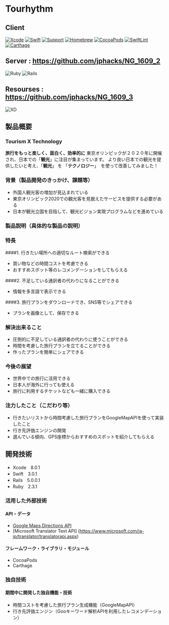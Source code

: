 # Tourhythm
## Client
[![Xcode](https://img.shields.io/badge/Xcode-8.0.1-blue.svg)](https://developer.apple.com/xcode/)
[![Swift](https://img.shields.io/badge/Swift-3.0.1-orange.svg)](https://swift.org/)
[![Support](https://img.shields.io/badge/support-iOS%209%2B%20-orange.svg?style=flat)](https://www.apple.com/nl/ios/)
[![Homebrew](https://img.shields.io/badge/Homebrew-1.0.5-yellow.svg)](http://brew.sh/index_ja.html)
[![CocoaPods](https://img.shields.io/badge/CocoaPods-1.1.1-red.svg)](https://cocoapods.org)
[![SwiftLint](https://img.shields.io/badge/SwiftLint-0.11.1-blue.svg)](https://github.com/realm/SwiftLint)
[![Carthage](https://img.shields.io/badge/Carthage-0.18.1-blue.svg)](https://github.com/Carthage/Carthage)

## Server : https://github.com/jphacks/NG_1609_2 
![Ruby](https://img.shields.io/badge/Ruby-2.3.1-red.svg)
![Rails](https://img.shields.io/badge/Rails-5.0.0.1-red.svg)

## Resourses :  https://github.com/jphacks/NG_1609_3 
![XD](https://img.shields.io/badge/XD-0.6.2.7-ff69b4.svg)

## 製品概要
### Tourism X Technology
**旅行をもっと楽しく、面白く、効率的に** 
東京オリンピックが２０２０年に開催され、日本での「**観光**」に注目が集まっています。
より良い日本での観光を提供したいと考え、「**観光**」 を 「**テクノロジー**」　を使って改善してみました！

### 背景（製品開発のきっかけ、課題等）
* 外国人観光客の増加が見込まれている
* 東京オリンピック2020での観光客を見据えたサービスを提供する必要がある
* 日本が観光立国を目指して、観光ビジョン実現プログラムなどを進めている

### 製品説明（具体的な製品の説明）
### 特長
####1. 行きたい場所への適切なルート検索ができる
 * 買い物などの時間コストを考慮できる
 * おすすめスポット等のレコメンデーションをしてもらえる
  
####2. 不足している通訳者の代わりになることができる 
 * 情報を多言語で表示できる
  
####3. 旅行プランをダウンロードでき、SNS等でシェアできる
  * プランを画像として、保存できる
  
### 解決出来ること
* 圧倒的に不足している通訳者の代わりに使うことができる
* 時間を考慮した旅行プランを立てることができる
* 作ったプランを簡単にシェアできる
 

### 今後の展望
* 世界中での旅行に活用できる　
 * 日本人が海外に行っても使える
* 旅行に利用するチケットなども一緒に購入できる

### 注力したこと（こだわり等）
* 行きたいリストから時間考慮した旅行プランをGoogleMapAPIを使って実装したこと
* 行き先評価エンジンの開発
 * 選んでいる傾向、GPS座標からおすすめのスポットを紹介してもらえる

## 開発技術
* Xcode　8.0.1
* Swift　3.0.1
* Rails　5.0.0.1
* Ruby　2.3.1

### 活用した外部技術
#### API・データ
* [Google Maps Directions API](https://www.microsoft.com/ja-jp/translator/translatorapi.aspx)
* [Microsoft Translator Text API] (https://www.microsoft.com/ja-jp/translator/translatorapi.aspx)

#### フレームワーク・ライブラリ・モジュール
* CocoaPods
* Carthage

### 独自技術
#### 期間中に開発した独自機能・技術
* 時間コストを考慮した旅行プラン生成機能（GoogleMapAPI）
* 行き先評価エンジン（Gooキーワード解析APIを利用したレコメンデーション）


